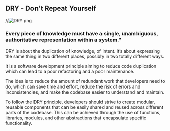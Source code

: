 ## DRY - Don't Repeat Yourself
//![DRY png](relative/path/in/repository/to/image.svg)
### Every piece of knowledge must have a single, unambiguous, authoritative representation within a system."

DRY is about the duplication of knowledge, of intent. It’s about expressing the same thing in two different places, possibly in two totally different ways. <br>

It is a software development principle aiming to reduce code duplication which can lead to a poor refactoring and a poor maintenance.

The idea is to reduce the amount of redundant work that developers need to do, which can save time and effort, reduce the risk of errors and inconsistencies, and make the codebase easier to understand and maintain.

To follow the DRY principle, developers should strive to create modular, reusable components that can be easily shared and reused across different parts of the codebase. This can be achieved through the use of functions, libraries, modules, and other abstractions that encapsulate specific functionality.
